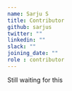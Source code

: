 ```yaml
---
name: Sarju S
title: Contributor
github: sarjus
twitter: ""
linkedin: ""
slack: ""
joining_date: ""
role : contributor
---
```


Still waiting for this
